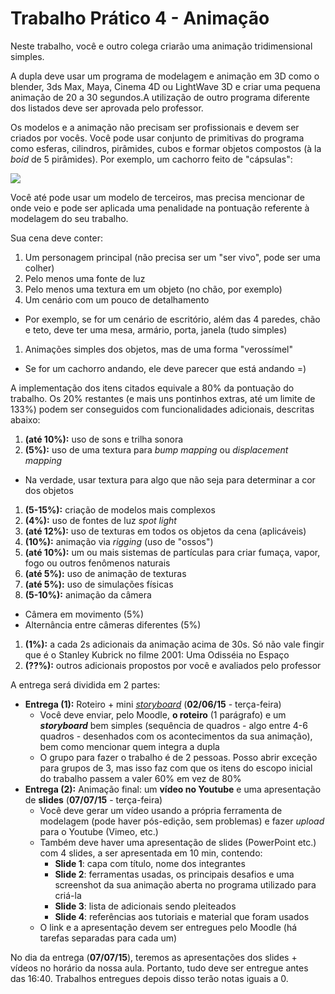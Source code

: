 # Trabalho Prático 4 - Animação

Neste trabalho, você e outro colega criarão uma animação tridimensional
simples.

A dupla deve usar um programa de modelagem e animação em 3D como o blender, 3ds
Max, Maya, Cinema 4D ou LightWave 3D e criar uma pequena animação de 20 a 30
segundos.A utilização de outro programa diferente dos listados deve ser
aprovada pelo professor.

Os modelos e a animação não precisam ser profissionais e devem ser criados por
vocês. Você pode usar conjunto de primitivas do programa como esferas, cilindros,
pirâmides, cubos e formar objetos compostos (à la _boid_ de 5 pirâmides).
Por exemplo, um cachorro feito de "cápsulas":

![](images/balloon-dog.png)

Você até pode usar um modelo de terceiros, mas precisa mencionar de onde veio e pode
ser aplicada uma penalidade na pontuação referente à modelagem do seu trabalho.

Sua cena deve conter:

1. Um personagem principal (não precisa ser um "ser vivo", pode ser uma colher)
1. Pelo menos uma fonte de luz
1. Pelo menos uma textura em um objeto (no chão, por exemplo)
1. Um cenário com um pouco de detalhamento
  - Por exemplo, se for um cenário de escritório, além das 4 paredes, chão e
    teto, deve ter uma mesa, armário, porta, janela (tudo simples)
1. Animações simples dos objetos, mas de uma forma "verossímel"
  - Se for um cachorro andando, ele deve parecer que está andando =)

A implementação dos itens citados equivale a 80% da pontuação do trabalho. Os
20% restantes (e mais uns pontinhos extras, até um limite de 133%) podem ser conseguidos com
funcionalidades adicionais, descritas abaixo:

1. **(até 10%):** uso de sons e trilha sonora
1. **(5%):** uso de uma textura para _bump mapping_ ou _displacement mapping_
  - Na verdade, usar textura para algo que não seja para determinar a cor dos objetos
1. **(5-15%):** criação de modelos mais complexos
1. **(4%):** uso de fontes de luz _spot light_
1. **(até 12%):** uso de texturas em todos os objetos da cena (aplicáveis)
1. **(10%):** animação via _rigging_ (uso de "ossos")
1. **(até 10%):** um ou mais sistemas de partículas para criar fumaça, vapor, fogo
   ou outros fenômenos naturais
1. **(até 5%):** uso de animação de texturas
1. **(até 5%):** uso de simulações físicas
1. **(5-10%):** animação da câmera
  - Câmera em movimento (5%)
  - Alternância entre câmeras diferentes (5%)
1. **(1%):** a cada 2s adicionais da animação acima de 30s. Só não vale
   fingir que é o Stanley Kubrick no filme 2001: Uma Odisséia no Espaço
1. **(??%):** outros adicionais propostos por você e avaliados pelo
  professor

A entrega será dividida em 2 partes:

- **Entrega (1):** Roteiro + mini [_storyboard_](http://pt.wikipedia.org/wiki/Storyboard) (**02/06/15** - terça-feira)
  - Você deve enviar, pelo Moodle, **o roteiro** (1 parágrafo) e um **_storyboard_** bem simples (sequência de quadros -
    algo entre 4-6 quadros - desenhados com os acontecimentos da sua animação), bem como mencionar quem integra
    a dupla
  - O grupo para fazer o trabalho é de 2 pessoas. Posso abrir exceção para grupos de 3,
    mas isso faz com que os itens do escopo inicial do trabalho passem a valer 60% em vez de 80%
- **Entrega (2):** Animação final: um **vídeo no Youtube** e uma apresentação de **slides** (**07/07/15** - terça-feira)
  - Você deve gerar um vídeo usando a própria ferramenta de modelagem (pode haver pós-edição, sem problemas) e
    fazer _upload_ para o Youtube (Vimeo, etc.)
  - Também deve haver uma apresentação de slides (PowerPoint etc.) com 4 slides, a ser apresentada em 10 min, contendo:
    - **Slide 1**: capa com título, nome dos integrantes
    - **Slide 2**: ferramentas usadas, os principais desafios e uma screenshot da sua animação
       aberta no programa utilizado para criá-la
    - **Slide 3**: lista de adicionais sendo pleiteados
    - **Slide 4**: referências aos tutoriais e material que foram usados
  - O link e a apresentação devem ser entregues pelo Moodle (há tarefas separadas para cada um)

No dia da entrega (**07/07/15**), teremos as apresentações dos slides + vídeos
no horário da nossa aula. Portanto, tudo deve ser entregue antes das 16:40. Trabalhos entregues depois
disso terão notas iguais a 0.
